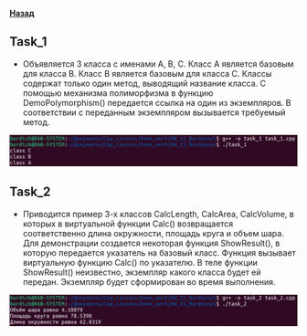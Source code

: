 [**Назад**](https://github.com/BurdichxD4r/Cpp_Lessons/tree/master)
## Task_1

- Объявляется 3 класса с именами A, B, C. Класс A является базовым для класса B. Класс B является базовым для класса C. Классы содержат только один метод, выводящий название класса. С помощью механизма полиморфизма в функцию DemoPolymorphism() передается ссылка на один из экземпляров. В соответствии с переданным экземпляром вызывается требуемый метод.

<img src="jpg/1.png">

## Task_2

- Приводится пример 3-х классов CalcLength, CalcArea, CalcVolume, в которых в виртуальной функции Calc() возвращается соответственно длина окружности, площадь круга и объем шара. Для демонстрации создается некоторая функция ShowResult(), в которую передается указатель на базовый класс. Функция вызывает виртуальную функцию Calc() по указателю. В теле функции ShowResult() неизвестно, экземпляр какого класса будет ей передан. Экземпляр будет сформирован во время выполнения.

<img src="jpg/2.png">